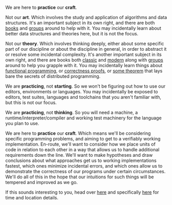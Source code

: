 We are here to **practice** our **craft**.

Not our **art**. Which involves the study and application of algorithms and data structures. It's an important subject in its own right, and there are both [books](https://www.amazon.ca/Computer-Programming-Volumes-1-4A-Boxed/dp/0321751043) and [groups](https://www.meetup.com/Knuth-Reading-Group-Art-of-Computer-Programming/) around to help with it. You may incidentally learn about better data structures and theories here, but it is not the focus.

Not our **theory**. Which involves thinking deeply, either about some specific part of our discipline or about the discipline in general, in order to abstract it or resolve some incidental complexity. It's another important subject in its own right, and there are books both [classic](https://mitpress.mit.edu/sicp/full-text/book/book.html) and [modern](http://www.cs.cmu.edu/~rwh/pfpl.html) along with [groups](http://cscabal.com) around to help you grapple with it. You may incidentally learn things about [functional programming](http://ttic.uchicago.edu/~dreyer/course/papers/wadler.pdf), or [correctness proofs](https://courses.engr.illinois.edu/cs421/sp2013/project/milner-polymorphism.pdf), or [some theorem](https://www.youtube.com/watch?v=QdkS6ZjeR7Q) that lays bare the secrets of distributed programming.

We are **practicing**, not **starting**. So we won't be figuring out how to use our editors, environments or languages. You may incidentally be exposed to editors, test suites, languages and toolchains that you aren't familiar with, but this is not our focus.

We are **practicing**, not **thinking**. So you will need a machine, a runtime/interpreter/compiler and working test machinery for the language you plan to use.

We are here to **practice** our **craft**. Which means we'll be considering specific programming problems, and aiming to get to a verifiably working implementation. En-route, we'll want to consider how we place units of code in relation to each other in a way that allows us to handle additional requirements down the line. We'll want to make hypotheses and draw conclusions about what approaches get us to working implementations fastest, which ones minimize incidental errors, and which ones allow us to demonstrate the correctness of our programs under certain circumstances. We'll do all of this in the hope that our intuitions for such things will be tempered and improved as we go.

If this sounds interesting to you, head over [here](http://congregate.ca/code-retreat) and specifically [here](http://congregate.ca/event?event=12) for time and location details.
